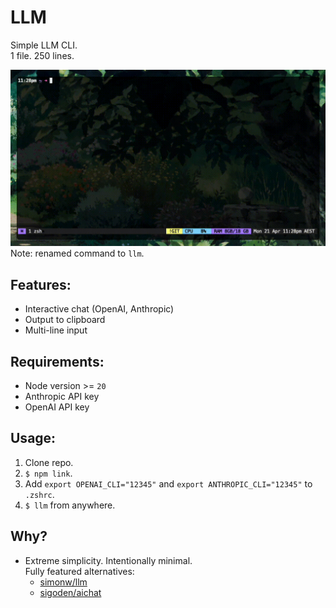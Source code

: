 # LLM
Simple LLM CLI.\
1 file. 250 lines.

![example](example.gif)
Note: renamed command to `llm`.

## Features:
- Interactive chat (OpenAI, Anthropic)
- Output to clipboard
- Multi-line input

## Requirements:
- Node version >= `20`
- Anthropic API key
- OpenAI API key

## Usage:
1. Clone repo.
2. `$ npm link`.
3. Add `export OPENAI_CLI="12345"` and `export ANTHROPIC_CLI="12345"` to `.zshrc`.
5. `$ llm` from anywhere.

## Why?
- Extreme simplicity. Intentionally minimal.\
  Fully featured alternatives:
  - [simonw/llm](https://github.com/simonw/llm)
  - [sigoden/aichat](https://github.com/sigoden/aichat)

